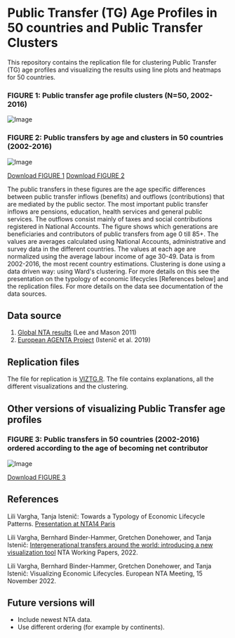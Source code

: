 # Public Transfer (TG) Age Profiles in 50 countries and Public Transfer Clusters

This repository contains the replication file for clustering Public Transfer (TG) age profiles and visualizing the results using line plots and heatmaps for 50 countries.

### FIGURE 1: Public transfer age profile clusters (N=50, 2002-2016)
![Image](https://user-images.githubusercontent.com/68189671/217647319-f69bb149-8f31-4e6b-b0da-546720cd6ed4.jpg)
### FIGURE 2: Public transfers by age and clusters in 50 countries (2002-2016)
![Image](https://user-images.githubusercontent.com/68189671/217647508-ee6cad5b-1d2d-465d-9f33-a14c6cab9b5f.jpg)

[Download FIGURE 1](https://github.com/LiliVargha/Public-Transfers_TG/blob/main/ClusterTG.jpg)
[Download FIGURE 2](https://github.com/LiliVargha/Public-Transfers_TG/blob/main/ClusterTGtiles.jpg)

The public transfers in these figures are the age specific differences between public transfer inflows (benefits) and outflows (contributions) that are mediated by the public sector. The most important public transfer inflows are pensions, education, health services and general public services. The outflows consist mainly of taxes and social contributions registered in National Accounts. The figure shows which generations are beneficiaries and contributors of public transfers from age 0 till 85+. The values are averages calculated using  National Accounts, administrative and survey data in the different countries. The values at each age are normalized using the average labour income of age 30-49. Data is from 2002-2016, the most recent country estimations. Clustering is done using a data driven way: using Ward's clustering. For more details on this see the presentation on the typology of economic lifecycles [References below] and the replication files. For more details on the data see documentation of the data sources.

## Data source
1. [Global NTA results](https://www.ntaccounts.org/web/nta/show/Browse%20database) (Lee and Mason 2011)
2. [European AGENTA Project](http://dataexplorer.wittgensteincentre.org/nta/) (Istenič et al. 2019)

## Replication files
The file for replication is [VIZTG.R](https://github.com/LiliVargha/Public-Transfers_TG/blob/main/VIZTG.R). The file contains explanations, all the different visualizations and the clustering.

## Other versions of visualizing Public Transfer age profiles

### FIGURE 3: Public transfers in 50 countries (2002-2016) ordered according to the age of becoming net contributor

![Image](https://user-images.githubusercontent.com/68189671/217633434-0c633b40-b66e-4968-b10b-1bb50b30f145.jpg)

[Download FIGURE 3](https://github.com/LiliVargha/Public-Transfers_TG/blob/main/VizTG.jpg)

## References
Lili Vargha, Tanja Istenič: Towards a Typology of Economic Lifecycle Patterns. [Presentation at NTA14 Paris](https://ntaccounts.org/web/nta/show/Documents/Meetings/NTA14%20Abstracts)  

Lili Vargha, Bernhard Binder-Hammer, Gretchen Donehower, and Tanja Istenič: [Intergenerational transfers around the world: introducing a new visualization tool](https://www.ntaccounts.org/web/nta/show/Working%20Papers) NTA Working Papers, 2022.  

Lili Vargha, Bernhard Binder-Hammer, Gretchen Donehower, and Tanja Istenič: Visualizing Economic Lifecycles. European NTA Meeting, 15 November 2022.

## Future versions will
- Include newest NTA data.
- Use different ordering (for example by continents).
